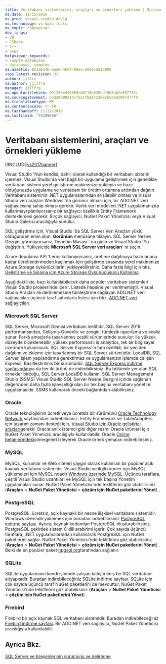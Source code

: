 ```yaml
---
title: Veritabanı sistemlerini, araçları ve örnekleri yükleme | Microsoft Docs
ms.date: 11/15/2016
ms.prod: visual-studio-dev14
ms.technology: vs-data-tools
ms.topic: conceptual
dev_langs:
- VB
- CSharp
- C++
- aspx
helpviewer_keywords:
- sample databases
- databases, samples
ms.assetid: 821de34b-eaa9-40af-b9aa-b8305de16899
caps.latest.revision: 31
author: jillre
ms.author: jillfra
manager: jillfra
ms.openlocfilehash: 091338e411369e40f19e028cd19b6cb2e697718c
ms.sourcegitcommit: bad28e99214cf62cfbd1222e8cb5ded1997d7ff0
ms.translationtype: MT
ms.contentlocale: tr-TR
ms.lasthandoff: 11/21/2019
ms.locfileid: "74299606"
---
```

# <a name="installing-database-systems-tools-and-samples"></a>Veritabanı sistemlerini, araçları ve örnekleri yükleme
[!INCLUDE[vs2017banner](../includes/vs2017banner.md)]

Visual Studio 'Nun kendisi, dahili olarak kullandığı bir veritabanı sistemi içermez. Visual Studio'da veri bağlı bir uygulama geliştirmek için genellikle veritabanı sistemi yerel geliştirme makinenize yükleyin ve hazır olduğunuzda uygulama ve veritabanı bir üretim ortamına ardından dağıtın. Veritabanı sisteminin .NET uygulamalarından erişilebilir olması ve Visual Studio veri araçları Windows 'da görünür olması için, bir ADO.NET veri sağlayıcısına sahip olması gerekir. Varlık veri modelleri .NET uygulamanızda kullanmayı planlıyorsanız bir sağlayıcı özellikle Entity Framework desteklemesi gerekir.     Birçok sağlayıcı, NuGet Paket Yöneticisi veya Visual Studio Galerisi aracılığıyla sunulur.

 SQL geliştirme için, Visual Studio 'da SQL Server Veri Araçları yüklü olduğundan emin olun. **Görünüm** menüsüne tıklayın. SQL Server Nesne Gezgini görmüyorsanız, Denetim Masası ' na gidin ve Visual Studio 'Yu değiştirin. Yükleyicide **Microsoft SQL Server veri araçları**' nı seçin.

 Azure depolama API 'Lerini kullanıyorsanız, üretime dağıtmaya hazırlanana kadar ücretlendirmeden kaçınmak için geliştirme sırasında yerel makinenize Azure Storage öykünücülerini yükleyebilirsiniz. Daha fazla bilgi için bkz. [Geliştirme ve Sınama için Azure Storage Öykünücüsünü Kullanma](https://azure.microsoft.com/documentation/articles/storage-use-emulator/).

 Aşağıdaki liste, bazı kullanılabilecek daha popüler veritabanı sistemleri Visual Studio projelerinde içerir. Listede hepsine yer verilmemiştir. Visual Studio Araçları ile derinlemesine tümleştirme sağlayan ADO.NET veri sağlayıcıları üçüncü taraf satıcılarla listesi için bkz. [ADO.NET veri sağlayıcıları](https://msdn.microsoft.com/library/dd363565.aspx).

### <a name="microsoft-sql-server"></a>Microsoft SQL Server
 SQL Server, Microsoft Gemisi veritabanı teklifidir. SQL Server 2016 performansından, Gelişmiş Güvenlik ve zengin, tümleşik raporlama ve analiz sunar. Farklı amaçlarla tasarlanmış çeşitli sürümlerinde sunulur: ile yüksek düzeyde ölçeklenebilir, yüksek performanslı iş analytics, tek bir bilgisayar üzerinde kullanılacak. SQL Server Express'in tam özellikli, bir yeniden dağıtımı ve ekleme için tasarlanmış bir SQL Server sürümüdür.  LocalDB, SQL Server, işlem yapılandırma gerektirmez ve uygulamanızın işlemde çalışan Express, Basitleştirilmiş bir sürümüdür. [SQL Server Express indirme sayfasından](https://www.microsoft.com/sql-server/sql-server-editions-express)ya da her iki ürünü de indirebilirsiniz. Bu bölümde yer alan SQL örnekler birçoğu, SQL Server LocalDB kullanın. SQL Server Management Studio (SSMS) Visual Studio SQL Server Nesne Gezgini içinde sağlanan değerinden daha fazla işlevselliği olan bir tek başına veritabanı yönetimi uygulamasıdır. SSMS kullanarak önceki bağlantıdan alabilirsiniz.

### <a name="oracle"></a>Oracle
 Oracle teknolojisinin ücretli veya ücretsiz bir sürümünü [Oracle Technology Network](http://www.oracle.com/technetwork/database/enterprise-edition/downloads/index-092322.html) sayfasından indirebilirsiniz. Entity Framework ve TableAdapters için tasarım zamanı desteği için, [Visual Studio Için Oracle geliştirici araçları](https://www.oracle.com/database/technologies/developer-tools/visual-studio/)gerekir. Oracle anlık istemci gibi diğer resmi Oracle ürünleri için NuGet Paket Yöneticisi aracılığıyla kullanılabilir.  Oracle [Online belgelerindeki](https://docs.oracle.com/cd/E11882_01/server.112/e10831/toc.htm)yönergeleri izleyerek Oracle örnek şemaları indirebilirsiniz.

### <a name="mysql"></a>MySQL
 MySQL, kurumlar ve Web siteleri yaygın olarak kullanılan bir popüler açık kaynak veritabanı sistemidir. Visual Studio ve ilgili ürünler için MySQL yüklemeleri için MySQL ndadır [Windows üzerinde MySQL](https://www.mysql.com/why-mysql/windows/).  Üçüncü taraflara, çeşitli Visual Studio uzantıları ve MySQL için tek başına Yönetim uygulamaları sunar. NuGet Paket Yöneticisi'nde tekliflerini göz atabilirsiniz (**Araçları** > **NuGet Paket Yöneticisi** > **çözüm için NuGet paketlerini Yönet**) .

### <a name="postgresql"></a>PostgreSQL
 PostgreSQL, ücretsiz, açık kaynaklı bir nesne ilişkisel veritabanı sistemidir. Windows üzerinde yüklemek için buradan indirebilirsiniz [PostgreSQL indirme sayfası](http://www.postgresql.org/download/windows/).  Ayrıca, kaynak kodundan PostgreSQL oluşturabilirsiniz.  PostgreSQL çekirdek sistem C dili arabirimi içerir. Çok sayıda üçüncü taraflara, .NET uygulamalarından kullanılarak PostgreSQL için NuGet paketlerini sağlar.  NuGet Paket Yöneticisi'nde tekliflerini göz atabilirsiniz (**Araçları** > **NuGet Paket Yöneticisi** > **çözüm için NuGet paketlerini Yönet**) . Belki de en popüler paket [npgsql.org](http://www.npgsql.org/)tarafından sağlanır.

### <a name="sqlite"></a>SQLite
 SQLite uygulamanın kendi işlemde çalışan katıştırılmış bir SQL veritabanı altyapısıdır. Buradan indirebileceğiniz [SQLite indirme sayfası](http://www.sqlite.org/download.html). SQLite için çok sayıda üçüncü taraf NuGet paketlerini de mevcuttur. NuGet Paket Yöneticisi'nde tekliflerini göz atabilirsiniz (**Araçları** > **NuGet Paket Yöneticisi** > **çözüm için NuGet paketlerini Yönet**) .

### <a name="firebird"></a>Firebird
 Firebird bir açık kaynak SQL veritabanı sistemidir. Buradan indirebileceğiniz [Firebird indirme sayfası](http://firebirdsql.org/en/downloads/). Bir ADO.NET veri sağlayıcı, NuGet Paket Yöneticisi aracılığıyla kullanılabilir.

## <a name="see-also"></a>Ayrıca Bkz.
 [SQL Server ve bileşenlerinin sürümünü ve belirleme](https://support.microsoft.com/help/321185/how-to-determine-the-version-edition-and-update-level-of-sql-server-an)
